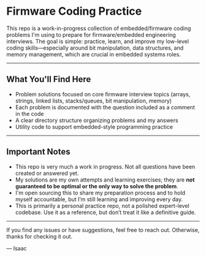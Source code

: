 # Firmware Coding Practice

This repo is a work-in-progress collection of embedded/firmware coding problems I'm using to prepare for firmware/embedded engineering interviews. The goal is simple: practice, learn, and improve my low-level coding skills—especially around bit manipulation, data structures, and memory management, which are crucial in embedded systems roles.

---

## What You'll Find Here

- Problem solutions focused on core firmware interview topics (arrays, strings, linked lists, stacks/queues, bit manipulation, memory)
- Each problem is documented with the question included as a comment in the code
- A clear directory structure organizing problems and my answers
- Utility code to support embedded-style programming practice

---

## Important Notes

- This repo is very much a work in progress. Not all questions have been created or answered yet.
- My solutions are my own attempts and learning exercises; they are **not guaranteed to be optimal or the only way to solve the problem**.
- I'm open sourcing this to share my preparation process and to hold myself accountable, but I’m still learning and improving every day.
- This is primarily a personal practice repo, not a polished expert-level codebase. Use it as a reference, but don’t treat it like a definitive guide.

---

If you find any issues or have suggestions, feel free to reach out. Otherwise, thanks for checking it out.

— Isaac
